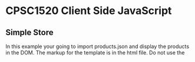 #  CPSC1520 Client Side JavaScript

## Simple Store
 In this example your going to import products.json and display the products in the DOM. The markup for the template is in the html file. Do not use the <template> element as this creates a document fragment just copy the aside element if your intend to use a template literal to create the product markup.

 ```html   
            <aside class="print">
              <header class="print-header">
                <h3 class="print-title"></h3>
              </header>
              <img class="print-image" src="" alt="" />
              <p class="print-details"></p>
              <footer class="print-footer">
                <p class="print-price"></p>
                <button class="add-to-cart"></button>
              </footer>
            </aside>
 ```  
 The css is all done for you and so is the css for the modal window. Once you have the products displaying in the DOM go back to your template code and add a click event to the button and add the product to the cart. This event should update the cart count.

 Challange yourself and see if you can add a new cart item? How would you do that.

 
 